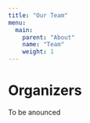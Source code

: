 ```yaml
---
title: "Our Team"
menu: 
  main:
    parent: "About"
    name: "Team"
    weight: 1
---
```


# Organizers


To be anounced

